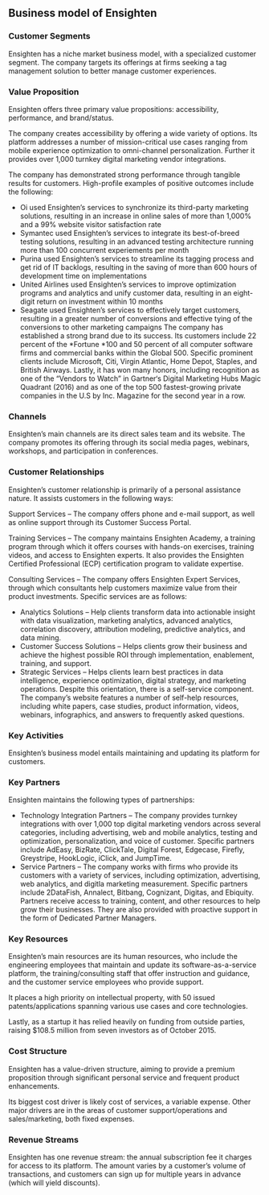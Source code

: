 Business model of Ensighten
---------------------------

 ### Customer Segments

 Ensighten has a niche market business model, with a specialized customer segment. The company targets its offerings at firms seeking a tag management solution to better manage customer experiences.

 ### Value Proposition

 Ensighten offers three primary value propositions: accessibility, performance, and brand/status.

 The company creates accessibility by offering a wide variety of options. Its platform addresses a number of mission-critical use cases ranging from mobile experience optimization to omni-channel personalization. Further it provides over 1,000 turnkey digital marketing vendor integrations.

 The company has demonstrated strong performance through tangible results for customers. High-profile examples of positive outcomes include the following:

  * Oi used Ensighten’s services to synchronize its third-party marketing solutions, resulting in an increase in online sales of more than 1,000% and a 99% website visitor satisfaction rate
 * Symantec used Ensighten’s services to integrate its best-of-breed testing solutions, resulting in an advanced testing architecture running more than 100 concurrent experiements per month
 * Purina used Ensighten’s services to streamline its tagging process and get rid of IT backlogs, resulting in the saving of more than 600 hours of development time on implementations
 * United Airlines used Ensighten’s services to improve optimization programs and analytics and unify customer data, resulting in an eight-digit return on investment within 10 months
 * Seagate used Ensighten’s services to effectively target customers, resulting in a greater number of conversions and effective tying of the conversions to other marketing campaigns
  The company has established a strong brand due to its success. Its customers include 22 percent of the *Fortune *100 and 50 percent of all computer software firms and commercial banks within the Global 500. Specific prominent clients include Microsoft, Citi, Virgin Atlantic, Home Depot, Staples, and British Airways. Lastly, it has won many honors, including recognition as one of the “Vendors to Watch” in Gartner‘s Digital Marketing Hubs Magic Quadrant (2016) and as one of the top 500 fastest-growing private companies in the U.S by Inc. Magazine for the second year in a row.

 ### Channels

 Ensighten’s main channels are its direct sales team and its website. The company promotes its offering through its social media pages, webinars, workshops, and participation in conferences.

 ### Customer Relationships

 Ensighten’s customer relationship is primarily of a personal assistance nature. It assists customers in the following ways:

 Support Services – The company offers phone and e-mail support, as well as online support through its Customer Success Portal.

 Training Services – The company maintains Ensighten Academy, a training program through which it offers courses with hands-on exercises, training videos, and access to Ensighten experts. It also provides the Ensighten Certified Professional (ECP) certification program to validate expertise.

 Consulting Services – The company offers Ensighten Expert Services, through which consultants help customers maximize value from their product investments. Specific services are as follows:

  * Analytics Solutions – Help clients transform data into actionable insight with data visualization, marketing analytics, advanced analytics, correlation discovery, attribution modeling, predictive analytics, and data mining.
 * Customer Success Solutions – Helps clients grow their business and achieve the highest possible ROI through implementation, enablement, training, and support.
 * Strategic Services – Helps clients learn best practices in data intelligence, experience optimization, digital strategy, and marketing operations.
  Despite this orientation, there is a self-service component. The company’s website features a number of self-help resources, including white papers, case studies, product information, videos, webinars, infographics, and answers to frequently asked questions.

 ### Key Activities

 Ensighten’s business model entails maintaining and updating its platform for customers.

 ### Key Partners

 Ensighten maintains the following types of partnerships:

  * Technology Integration Partners – The company provides turnkey integrations with over 1,000 top digital marketing vendors across several categories, including advertising, web and mobile analytics, testing and optimization, personalization, and voice of customer. Specific partners include AdEasy, BizRate, ClickTale, Digital Forest, Edgecase, Firefly, Greystripe, HookLogic, iClick, and JumpTime.
 * Service Partners – The company works with firms who provide its customers with a variety of services, including optimization, advertising, web analytics, and digitla marketing measurement. Specific partners include 2DataFish, Annalect, Bitbang, Cognizant, Digitas, and Ebiquity.
  Partners receive access to training, content, and other resources to help grow their businesses. They are also provided with proactive support in the form of Dedicated Partner Managers.

 ### Key Resources

 Ensighten’s main resources are its human resources, who include the engineering employees that maintain and update its software-as-a-service platform, the training/consulting staff that offer instruction and guidance, and the customer service employees who provide support.

 It places a high priority on intellectual property, with 50 issued patents/applications spanning various use cases and core technologies.

 Lastly, as a startup it has relied heavily on funding from outside parties, raising $108.5 million from seven investors as of October 2015.

 ### Cost Structure

 Ensighten has a value-driven structure, aiming to provide a premium proposition through significant personal service and frequent product enhancements.

 Its biggest cost driver is likely cost of services, a variable expense. Other major drivers are in the areas of customer support/operations and sales/marketing, both fixed expenses.

 ### Revenue Streams

 Ensighten has one revenue stream: the annual subscription fee it charges for access to its platform. The amount varies by a customer’s volume of transactions, and customers can sign up for multiple years in advance (which will yield discounts).